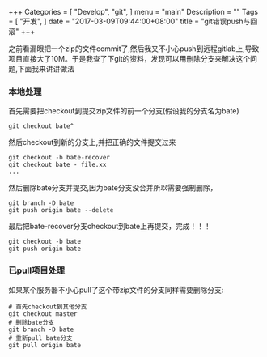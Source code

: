 +++
Categories = [
  "Develop",
  "git",
]
menu = "main"
Description = ""
Tags = [
  "开发",
]
date = "2017-03-09T09:44:00+08:00"
title = "git错误push与回滚"
+++

之前看漏眼把一个zip的文件commit了,然后我又不小心push到远程gitlab上,导致项目直接大了10M。于是我查了下git的资料，发现可以用删除分支来解决这个问题,下面我来讲讲做法


### 本地处理


首先需要把checkout到提交zip文件的前一个分支(假设我的分支名为bate)

    git checkout bate^

然后checkout到新的分支上,并把正确的文件提交过来

    git checkout -b bate-recover
    git checkout bate - file.xx
    ...

然后删除bate分支并提交,因为bate分支没合并所以需要强制删除，

    git branch -D bate
    git push origin bate --delete

最后把bate-recover分支checkout到bate上再提交，完成！！！

    git checkout -b bate
    git push origin bate


### 已pull项目处理

如果某个服务器不小心pull了这个带zip文件的分支同样需要删除分支:


    # 首先checkout到其他分支
    git checkout master
    # 删除bate分支
    git branch -D bate
    # 重新pull bate分支
    git pull origin bate
